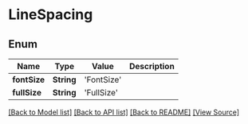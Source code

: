 ﻿# LineSpacing


## Enum
Name | Type | Value | Description
------------ | ------------- | ------------- | -------------
**fontSize** | **String** | 'FontSize' | 
**fullSize** | **String** | 'FullSize' | 

[[Back to Model list]](../README.md#documentation-for-models) [[Back to API list]](../README.md#documentation-for-api-endpoints) [[Back to README]](../README.md) [[View Source]](../AsposePdfCloud/Models/LineSpacing.swift)

